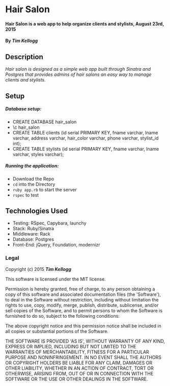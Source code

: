 # Hair Salon

#### Hair Salon is a web app to help organize clients and stylists, August 23rd, 2015

#### By _**Tim Kellogg**_

## Description 

_Hair salon is designed as a simple web app built through Sinatra and Postgres that provides admins of hair salons an easy way to manage clients and stylists._

## Setup 

##### Database setup:

* CREATE DATABASE hair_salon 
* \c hair_salon
* CREATE TABLE clients (id serial PRIMARY KEY, fname varchar, lname varchar, address varchar, hair_color varchar, phone varchar, stylist_id int);
* CREATE TABLE stylists (id serial PRIMARY KEY, fname varchar, lname varchar, styles varchar);


##### Running the application:

* Download the Repo
* `cd` into the Directory
* `ruby app.rb` to start the server
* `rspec` to test

## Technologies Used

* Testing: RSpec, Capybara, launchy
* Stack: Ruby/Sinatra
* Middleware: Rack
* Database: Postgres
* Front-End: jQuery, Foundation, modernizr

### Legal

Copyright (c) 2015 _**Tim Kellogg**_

This software is licensed under the MIT license.

Permission is hereby granted, free of charge, to any person obtaining a copy of this software and associated documentation files (the 'Software'), to deal in the Software without restriction, including without limitation the rights to use, copy, modify, merge, publish, distribute, sublicense, and/or sell copies of the Software, and to permit persons to whom the Software is furnished to do so, subject to the following conditions:

The above copyright notice and this permission notice shall be included in all copies or substantial portions of the Software.

THE SOFTWARE IS PROVIDED 'AS IS', WITHOUT WARRANTY OF ANY KIND, EXPRESS OR IMPLIED, INCLUDING BUT NOT LIMITED TO THE WARRANTIES OF MERCHANTABILITY, FITNESS FOR A PARTICULAR PURPOSE AND NONINFRINGEMENT. IN NO EVENT SHALL THE AUTHORS OR COPYRIGHT HOLDERS BE LIABLE FOR ANY CLAIM, DAMAGES OR OTHER LIABILITY, WHETHER IN AN ACTION OF CONTRACT, TORT OR OTHERWISE, ARISING FROM, OUT OF OR IN CONNECTION WITH THE SOFTWARE OR THE USE OR OTHER DEALINGS IN THE SOFTWARE.
